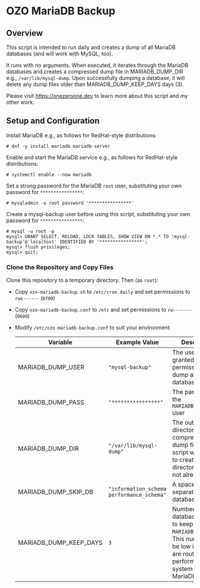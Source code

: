 # OZO MariaDB Backup

## Overview
This script is intended to run daily and creates a dump of all MariaDB databases (and will work with MySQL, too).

It runs with no arguments. When executed, it iterates through the MariaDB databases and creates a compressed dump file in MARIADB_DUMP_DIR e.g., `/var/lib/mysql-dump`. Upon successfully dumping a database, it will delete any dump files older than MARIADB_DUMP_KEEP_DAYS days (3).

Please visit https://onezeroone.dev to learn more about this script and my other work.

## Setup and Configuration

Install MariaDB e.g., as follows for RedHat-style distributions:

```
# dnf -y install mariadb mariadb-server
```

Enable and start the MariaDB service e.g., as follows for RedHat-style distributions:

```
# systemctl enable --now mariadb
```

Set a strong password for the MariaDB `root` user, substituting your own password for `****************`:

```
# mysqladmin -u root password '****************'
```

Create a mysql-backup user before using this script, substituting your own password for `****************`:

```
# mysql -u root -p
mysql> GRANT SELECT, RELOAD, LOCK TABLES, SHOW VIEW ON *.* TO 'mysql-backup'@'localhost' IDENTIFIED BY '****************';
mysql> flush privileges;
mysql> quit;
```

### Clone the Repository and Copy Files

Clone this repository to a temporary directory. Then (as `root`):

- Copy `ozo-mariadb-backup.sh` to `/etc/cron.daily` and set permissions to `rwx------` (`0700`)
- Copy `ozo-mariadb-backup.conf` to `/etc` and set permissions to `rw-------` (`0600`)
- Modify `/etc/ozo-mariadb-backup.conf` to suit your environment:

  |Variable|Example Value|Description|
  |--------|-------------|-----------|
  |MARIADB_DUMP_USER|`"mysql-backup"`|The user that was granted permission to dump all databases|
  |MARIADB_DUMP_PASS|`"****************"`|The password for the `MARIADB_DUMP_USER` user|
  |MARIADB_DUMP_DIR|`"/var/lib/mysql-dump"`|The output directory for compressed dump files. The script will attempt to create this directory if it does not already exist|
  |MARIADB_DUMP_SKIP_DB|`"information_schema performance_schema"`|A space-separated list of databases to skip|
  |MARIADB_DUMP_KEEP_DAYS|`3`|Number of database backups to keep in `MARIADB_DUMP_DIR`. This number can be low if backups are routinely performed of the system running MariaDB|
  